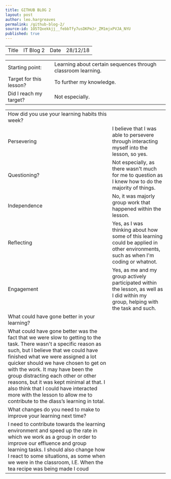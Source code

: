 ```yaml
---
title: GITHUB BLOG 2
layout: post
author: leo.hargreaves
permalink: /github-blog-2/
source-id: 1O5TQxekkjj__febbTfy7usDKPmJr_ZM1mjxPVJA_NYU
published: true
---
```

<table>
  <tr>
    <td>Title</td>
    <td>IT Blog 2</td>
    <td>Date</td>
    <td>28/12/18</td>
  </tr>
</table>


<table>
  <tr>
    <td>Starting point:</td>
    <td>Learning about certain sequences through classroom learning.</td>
  </tr>
  <tr>
    <td>Target for this lesson?</td>
    <td>To further my knowledge.</td>
  </tr>
  <tr>
    <td>Did I reach my target? </td>
    <td>Not especially.</td>
  </tr>
</table>


<table>
  <tr>
    <td>How did you use your learning habits this week?</td>
    <td></td>
  </tr>
  <tr>
    <td>Persevering</td>
    <td>I believe that I was able to persevere through interacting myself into the lesson, so yes.</td>
  </tr>
  <tr>
    <td>Questioning?</td>
    <td>Not especially, as there wasn't much for me to question as I knew how to do the majority of things.</td>
  </tr>
  <tr>
    <td>Independence</td>
    <td>No, it was majorly group work that happened within the lesson.</td>
  </tr>
  <tr>
    <td>Reflecting</td>
    <td>Yes, as I was thinking about how some of this learning could be applied in other environments, such as when I'm coding or whatnot.</td>
  </tr>
  <tr>
    <td>Engagement</td>
    <td>Yes, as me and my group actively participated within the lesson, as well as I did within my group, helping with the task and such.</td>
  </tr>
  <tr>
    <td>What could have gone better in your learning?</td>
    <td></td>
  </tr>
  <tr>
    <td>What could have gone better was the fact that we were slow to getting to the task. There wasn't a specific reason as such, but I believe that we could have finished what we were assigned a lot quicker should we have chosen to get on with the work. It may have been the group distracting each other or other reasons, but it was kept minimal at that. I also think that I could have interacted more with the lesson to allow me to contribute to the dlass’s learning in total.</td>
    <td></td>
  </tr>
  <tr>
    <td>What changes do you need to make to improve your learning next time?</td>
    <td></td>
  </tr>
  <tr>
    <td>I need to contribute towards the learning environment and speed up the rate in which we work as a group in order to improve our effluence and group learning tasks. I should also change how I react to some situations, as some when we were in the classroom, I.E. When the tea recipe was being made I coud</td>
    <td></td>
  </tr>
</table>


